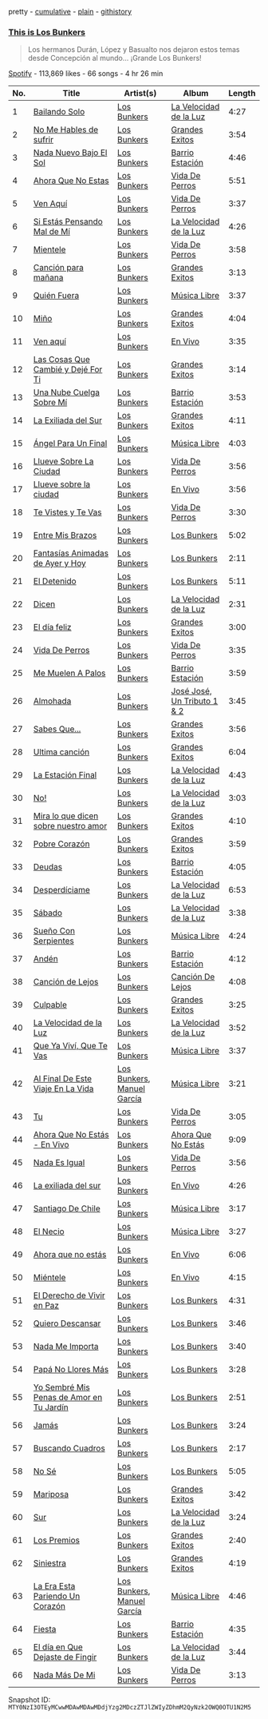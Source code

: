 pretty - [cumulative](/playlists/cumulative/37i9dQZF1DXa1oAkEHKtiU.md) - [plain](/playlists/plain/37i9dQZF1DXa1oAkEHKtiU) - [githistory](https://github.githistory.xyz/mackorone/spotify-playlist-archive/blob/main/playlists/plain/37i9dQZF1DXa1oAkEHKtiU)

### [This is Los Bunkers](https://open.spotify.com/playlist/37i9dQZF1DXa1oAkEHKtiU)

> Los hermanos Durán, López y Basualto nos dejaron estos temas desde Concepción al mundo..\. ¡Grande Los Bunkers!

[Spotify](https://open.spotify.com/user/spotify) - 113,869 likes - 66 songs - 4 hr 26 min

| No. | Title | Artist(s) | Album | Length |
|---|---|---|---|---|
| 1 | [Bailando Solo](https://open.spotify.com/track/1wGNjZQoO4Ac5zotF3aZTb) | [Los Bunkers](https://open.spotify.com/artist/3RTAXX6KGdljBsOIupyZgT) | [La Velocidad de la Luz](https://open.spotify.com/album/7AihR949bXqDLbDfg5EZfG) | 4:27 |
| 2 | [No Me Hables de sufrir](https://open.spotify.com/track/7y8UFkYgOei3yc3EG3u8BX) | [Los Bunkers](https://open.spotify.com/artist/3RTAXX6KGdljBsOIupyZgT) | [Grandes Exitos](https://open.spotify.com/album/4nTCqGfi86F9LLJd9ozdDJ) | 3:54 |
| 3 | [Nada Nuevo Bajo El Sol](https://open.spotify.com/track/6hBfF54vgIAdtb5kbbvt75) | [Los Bunkers](https://open.spotify.com/artist/3RTAXX6KGdljBsOIupyZgT) | [Barrio Estación](https://open.spotify.com/album/28VjwDx4sL5GJRBUgOlJ7v) | 4:46 |
| 4 | [Ahora Que No Estas](https://open.spotify.com/track/4YtvPDN9v12yXIwRdGWXYz) | [Los Bunkers](https://open.spotify.com/artist/3RTAXX6KGdljBsOIupyZgT) | [Vida De Perros](https://open.spotify.com/album/76HflPZm3Uo1WHlRQIPKEC) | 5:51 |
| 5 | [Ven Aquí](https://open.spotify.com/track/13eBG1b8pd7PxlEAAChfHO) | [Los Bunkers](https://open.spotify.com/artist/3RTAXX6KGdljBsOIupyZgT) | [Vida De Perros](https://open.spotify.com/album/76HflPZm3Uo1WHlRQIPKEC) | 3:37 |
| 6 | [Si Estás Pensando Mal de Mí](https://open.spotify.com/track/1ToDgrH9HTOkxRD6irXDD4) | [Los Bunkers](https://open.spotify.com/artist/3RTAXX6KGdljBsOIupyZgT) | [La Velocidad de la Luz](https://open.spotify.com/album/7AihR949bXqDLbDfg5EZfG) | 4:26 |
| 7 | [Mientele](https://open.spotify.com/track/2D7i2dmTCqHMlWFa0pz3Kw) | [Los Bunkers](https://open.spotify.com/artist/3RTAXX6KGdljBsOIupyZgT) | [Vida De Perros](https://open.spotify.com/album/76HflPZm3Uo1WHlRQIPKEC) | 3:58 |
| 8 | [Canción para mañana](https://open.spotify.com/track/3IJJPdrDIk0lFT4mDg9iq0) | [Los Bunkers](https://open.spotify.com/artist/3RTAXX6KGdljBsOIupyZgT) | [Grandes Exitos](https://open.spotify.com/album/4nTCqGfi86F9LLJd9ozdDJ) | 3:13 |
| 9 | [Quién Fuera](https://open.spotify.com/track/3hkX3WJXFykBE9ZlaBTWkQ) | [Los Bunkers](https://open.spotify.com/artist/3RTAXX6KGdljBsOIupyZgT) | [Música Libre](https://open.spotify.com/album/4ZIg4y7DVpIBYJAOHKXsx0) | 3:37 |
| 10 | [Miño](https://open.spotify.com/track/1lSSSGxlchhDCPzL7LXk4Z) | [Los Bunkers](https://open.spotify.com/artist/3RTAXX6KGdljBsOIupyZgT) | [Grandes Exitos](https://open.spotify.com/album/4nTCqGfi86F9LLJd9ozdDJ) | 4:04 |
| 11 | [Ven aquí](https://open.spotify.com/track/3uKjM5crw2OAlv484dEhxS) | [Los Bunkers](https://open.spotify.com/artist/3RTAXX6KGdljBsOIupyZgT) | [En Vivo](https://open.spotify.com/album/177h7SmvoBDOpzeI3V7qcY) | 3:35 |
| 12 | [Las Cosas Que Cambié y Dejé For Ti](https://open.spotify.com/track/1YCUqK1BYwLMUmZIP7JRxp) | [Los Bunkers](https://open.spotify.com/artist/3RTAXX6KGdljBsOIupyZgT) | [Grandes Exitos](https://open.spotify.com/album/4nTCqGfi86F9LLJd9ozdDJ) | 3:14 |
| 13 | [Una Nube Cuelga Sobre Mí](https://open.spotify.com/track/56ZuPaIa3XjagOfzRDmMBV) | [Los Bunkers](https://open.spotify.com/artist/3RTAXX6KGdljBsOIupyZgT) | [Barrio Estación](https://open.spotify.com/album/28VjwDx4sL5GJRBUgOlJ7v) | 3:53 |
| 14 | [La Exiliada del Sur](https://open.spotify.com/track/6OE6ZLMe8RXLUuzYdQQm1T) | [Los Bunkers](https://open.spotify.com/artist/3RTAXX6KGdljBsOIupyZgT) | [Grandes Exitos](https://open.spotify.com/album/4nTCqGfi86F9LLJd9ozdDJ) | 4:11 |
| 15 | [Ángel Para Un Final](https://open.spotify.com/track/6MV5epXO1r9krAVGSDJz5L) | [Los Bunkers](https://open.spotify.com/artist/3RTAXX6KGdljBsOIupyZgT) | [Música Libre](https://open.spotify.com/album/4ZIg4y7DVpIBYJAOHKXsx0) | 4:03 |
| 16 | [Llueve Sobre La Ciudad](https://open.spotify.com/track/6ftHPJyEHGqMaml3ZEwPm1) | [Los Bunkers](https://open.spotify.com/artist/3RTAXX6KGdljBsOIupyZgT) | [Vida De Perros](https://open.spotify.com/album/76HflPZm3Uo1WHlRQIPKEC) | 3:56 |
| 17 | [Llueve sobre la ciudad](https://open.spotify.com/track/5ZtePsjXwleIBXXS4UBl2o) | [Los Bunkers](https://open.spotify.com/artist/3RTAXX6KGdljBsOIupyZgT) | [En Vivo](https://open.spotify.com/album/177h7SmvoBDOpzeI3V7qcY) | 3:56 |
| 18 | [Te Vistes y Te Vas](https://open.spotify.com/track/5tz0gxE0XJgPEEVpKAJh3Q) | [Los Bunkers](https://open.spotify.com/artist/3RTAXX6KGdljBsOIupyZgT) | [Vida De Perros](https://open.spotify.com/album/76HflPZm3Uo1WHlRQIPKEC) | 3:30 |
| 19 | [Entre Mis Brazos](https://open.spotify.com/track/1hM3r9AKtL3XZwPqRHcCMG) | [Los Bunkers](https://open.spotify.com/artist/3RTAXX6KGdljBsOIupyZgT) | [Los Bunkers](https://open.spotify.com/album/2q3hCmiutB5Q1myHXBEpZV) | 5:02 |
| 20 | [Fantasías Animadas de Ayer y Hoy](https://open.spotify.com/track/5XCMOdOQye1SbZhFbjDA33) | [Los Bunkers](https://open.spotify.com/artist/3RTAXX6KGdljBsOIupyZgT) | [Los Bunkers](https://open.spotify.com/album/2q3hCmiutB5Q1myHXBEpZV) | 2:11 |
| 21 | [El Detenido](https://open.spotify.com/track/0hlvSa0mrCsGq3SzlJsN3k) | [Los Bunkers](https://open.spotify.com/artist/3RTAXX6KGdljBsOIupyZgT) | [Los Bunkers](https://open.spotify.com/album/2q3hCmiutB5Q1myHXBEpZV) | 5:11 |
| 22 | [Dicen](https://open.spotify.com/track/2UluJAKRI4wOZYfB0Bw0wv) | [Los Bunkers](https://open.spotify.com/artist/3RTAXX6KGdljBsOIupyZgT) | [La Velocidad de la Luz](https://open.spotify.com/album/7AihR949bXqDLbDfg5EZfG) | 2:31 |
| 23 | [El día feliz](https://open.spotify.com/track/1vTYglMytivlFzd3cnYGWz) | [Los Bunkers](https://open.spotify.com/artist/3RTAXX6KGdljBsOIupyZgT) | [Grandes Exitos](https://open.spotify.com/album/4nTCqGfi86F9LLJd9ozdDJ) | 3:00 |
| 24 | [Vida De Perros](https://open.spotify.com/track/7xQqhz5NJSJaj8WDZnfarb) | [Los Bunkers](https://open.spotify.com/artist/3RTAXX6KGdljBsOIupyZgT) | [Vida De Perros](https://open.spotify.com/album/76HflPZm3Uo1WHlRQIPKEC) | 3:35 |
| 25 | [Me Muelen A Palos](https://open.spotify.com/track/6JG0gpvOG87SkMWClf5yFx) | [Los Bunkers](https://open.spotify.com/artist/3RTAXX6KGdljBsOIupyZgT) | [Barrio Estación](https://open.spotify.com/album/28VjwDx4sL5GJRBUgOlJ7v) | 3:59 |
| 26 | [Almohada](https://open.spotify.com/track/02woIwq9GpKIDH6tMACUcH) | [Los Bunkers](https://open.spotify.com/artist/3RTAXX6KGdljBsOIupyZgT) | [José José, Un Tributo 1 & 2](https://open.spotify.com/album/103zw9Qm9BRCdlb3mYsBOl) | 3:45 |
| 27 | [Sabes Que...](https://open.spotify.com/track/2bZxsFH4yf5hGi1zEdOIh8) | [Los Bunkers](https://open.spotify.com/artist/3RTAXX6KGdljBsOIupyZgT) | [Grandes Exitos](https://open.spotify.com/album/4nTCqGfi86F9LLJd9ozdDJ) | 3:56 |
| 28 | [Ultima canción](https://open.spotify.com/track/3XpjptPqJkxtcvxHsNe8AG) | [Los Bunkers](https://open.spotify.com/artist/3RTAXX6KGdljBsOIupyZgT) | [Grandes Exitos](https://open.spotify.com/album/4nTCqGfi86F9LLJd9ozdDJ) | 6:04 |
| 29 | [La Estación Final](https://open.spotify.com/track/2NDAfCmlXG0qAAPHDJpMIC) | [Los Bunkers](https://open.spotify.com/artist/3RTAXX6KGdljBsOIupyZgT) | [La Velocidad de la Luz](https://open.spotify.com/album/7AihR949bXqDLbDfg5EZfG) | 4:43 |
| 30 | [No!](https://open.spotify.com/track/3oWZJ3sMIsSyYH1uM2IlNH) | [Los Bunkers](https://open.spotify.com/artist/3RTAXX6KGdljBsOIupyZgT) | [La Velocidad de la Luz](https://open.spotify.com/album/7AihR949bXqDLbDfg5EZfG) | 3:03 |
| 31 | [Mira lo que dicen sobre nuestro amor](https://open.spotify.com/track/0auop5V4gFKXYwQu56Bkdp) | [Los Bunkers](https://open.spotify.com/artist/3RTAXX6KGdljBsOIupyZgT) | [Grandes Exitos](https://open.spotify.com/album/4nTCqGfi86F9LLJd9ozdDJ) | 4:10 |
| 32 | [Pobre Corazón](https://open.spotify.com/track/2kNlAwND2a6rXbhDa4sNbM) | [Los Bunkers](https://open.spotify.com/artist/3RTAXX6KGdljBsOIupyZgT) | [Grandes Exitos](https://open.spotify.com/album/4nTCqGfi86F9LLJd9ozdDJ) | 3:59 |
| 33 | [Deudas](https://open.spotify.com/track/6xYHwad51a4ViDXwbWaZTT) | [Los Bunkers](https://open.spotify.com/artist/3RTAXX6KGdljBsOIupyZgT) | [Barrio Estación](https://open.spotify.com/album/28VjwDx4sL5GJRBUgOlJ7v) | 4:05 |
| 34 | [Desperdíciame](https://open.spotify.com/track/3O8hKcAqHvmdZbGBHvkUsP) | [Los Bunkers](https://open.spotify.com/artist/3RTAXX6KGdljBsOIupyZgT) | [La Velocidad de la Luz](https://open.spotify.com/album/7AihR949bXqDLbDfg5EZfG) | 6:53 |
| 35 | [Sábado](https://open.spotify.com/track/1MZfEEGOGdbqhATwhef2m6) | [Los Bunkers](https://open.spotify.com/artist/3RTAXX6KGdljBsOIupyZgT) | [La Velocidad de la Luz](https://open.spotify.com/album/7AihR949bXqDLbDfg5EZfG) | 3:38 |
| 36 | [Sueño Con Serpientes](https://open.spotify.com/track/2zJzHDjhHYD61j6kBzL3aO) | [Los Bunkers](https://open.spotify.com/artist/3RTAXX6KGdljBsOIupyZgT) | [Música Libre](https://open.spotify.com/album/4ZIg4y7DVpIBYJAOHKXsx0) | 4:24 |
| 37 | [Andén](https://open.spotify.com/track/5u5CEsc2MTX5MrnRNhlXzr) | [Los Bunkers](https://open.spotify.com/artist/3RTAXX6KGdljBsOIupyZgT) | [Barrio Estación](https://open.spotify.com/album/28VjwDx4sL5GJRBUgOlJ7v) | 4:12 |
| 38 | [Canción de Lejos](https://open.spotify.com/track/2zpX1lQX2uMQtZu9OrLyUB) | [Los Bunkers](https://open.spotify.com/artist/3RTAXX6KGdljBsOIupyZgT) | [Canción De Lejos](https://open.spotify.com/album/6mEv2ZSIvmq8hMtnBDPpCK) | 4:08 |
| 39 | [Culpable](https://open.spotify.com/track/2EVknDXzYBubG2COE7hMxI) | [Los Bunkers](https://open.spotify.com/artist/3RTAXX6KGdljBsOIupyZgT) | [Grandes Exitos](https://open.spotify.com/album/4nTCqGfi86F9LLJd9ozdDJ) | 3:25 |
| 40 | [La Velocidad de la Luz](https://open.spotify.com/track/4zaLmlOC7t1QJSCZHq9IfJ) | [Los Bunkers](https://open.spotify.com/artist/3RTAXX6KGdljBsOIupyZgT) | [La Velocidad de la Luz](https://open.spotify.com/album/7AihR949bXqDLbDfg5EZfG) | 3:52 |
| 41 | [Que Ya Viví, Que Te Vas](https://open.spotify.com/track/4eTzYXTqDOpAFD6eyhakvb) | [Los Bunkers](https://open.spotify.com/artist/3RTAXX6KGdljBsOIupyZgT) | [Música Libre](https://open.spotify.com/album/4ZIg4y7DVpIBYJAOHKXsx0) | 3:37 |
| 42 | [Al Final De Este Viaje En La Vida](https://open.spotify.com/track/4PkVa3T0Y0KS3piaCzOl62) | [Los Bunkers](https://open.spotify.com/artist/3RTAXX6KGdljBsOIupyZgT), [Manuel García](https://open.spotify.com/artist/4LIR7XQRqn0CyXMYSjKoTX) | [Música Libre](https://open.spotify.com/album/4ZIg4y7DVpIBYJAOHKXsx0) | 3:21 |
| 43 | [Tu](https://open.spotify.com/track/2JDMtGpoF2DyI8SgiwMHNJ) | [Los Bunkers](https://open.spotify.com/artist/3RTAXX6KGdljBsOIupyZgT) | [Vida De Perros](https://open.spotify.com/album/76HflPZm3Uo1WHlRQIPKEC) | 3:05 |
| 44 | [Ahora Que No Estás \- En Vivo](https://open.spotify.com/track/3yoEVNxsoWxTNAtQE3THWv) | [Los Bunkers](https://open.spotify.com/artist/3RTAXX6KGdljBsOIupyZgT) | [Ahora Que No Estás](https://open.spotify.com/album/3pgK6tM2kqeKSBh0ADiqKd) | 9:09 |
| 45 | [Nada Es Igual](https://open.spotify.com/track/7niEic2atQVHSzfc2eau3s) | [Los Bunkers](https://open.spotify.com/artist/3RTAXX6KGdljBsOIupyZgT) | [Vida De Perros](https://open.spotify.com/album/76HflPZm3Uo1WHlRQIPKEC) | 3:56 |
| 46 | [La exiliada del sur](https://open.spotify.com/track/51SvwCyO7TtLBC7rb3I7J1) | [Los Bunkers](https://open.spotify.com/artist/3RTAXX6KGdljBsOIupyZgT) | [En Vivo](https://open.spotify.com/album/177h7SmvoBDOpzeI3V7qcY) | 4:26 |
| 47 | [Santiago De Chile](https://open.spotify.com/track/3D4iziSjHi4jxG8r4pta7z) | [Los Bunkers](https://open.spotify.com/artist/3RTAXX6KGdljBsOIupyZgT) | [Música Libre](https://open.spotify.com/album/4ZIg4y7DVpIBYJAOHKXsx0) | 3:17 |
| 48 | [El Necio](https://open.spotify.com/track/2y3TFms2edlkSu1Vya4cFb) | [Los Bunkers](https://open.spotify.com/artist/3RTAXX6KGdljBsOIupyZgT) | [Música Libre](https://open.spotify.com/album/4ZIg4y7DVpIBYJAOHKXsx0) | 3:27 |
| 49 | [Ahora que no estás](https://open.spotify.com/track/77gNm6LVUmxxg4zevFVzwB) | [Los Bunkers](https://open.spotify.com/artist/3RTAXX6KGdljBsOIupyZgT) | [En Vivo](https://open.spotify.com/album/177h7SmvoBDOpzeI3V7qcY) | 6:06 |
| 50 | [Miéntele](https://open.spotify.com/track/5hiFP6ovQqLvla7RQnHOyQ) | [Los Bunkers](https://open.spotify.com/artist/3RTAXX6KGdljBsOIupyZgT) | [En Vivo](https://open.spotify.com/album/177h7SmvoBDOpzeI3V7qcY) | 4:15 |
| 51 | [El Derecho de Vivir en Paz](https://open.spotify.com/track/55jUtyEpTBef5QLraNMl6r) | [Los Bunkers](https://open.spotify.com/artist/3RTAXX6KGdljBsOIupyZgT) | [Los Bunkers](https://open.spotify.com/album/2q3hCmiutB5Q1myHXBEpZV) | 4:31 |
| 52 | [Quiero Descansar](https://open.spotify.com/track/3mFn0joMJjQyKcNwLXDPGA) | [Los Bunkers](https://open.spotify.com/artist/3RTAXX6KGdljBsOIupyZgT) | [Los Bunkers](https://open.spotify.com/album/2q3hCmiutB5Q1myHXBEpZV) | 3:46 |
| 53 | [Nada Me Importa](https://open.spotify.com/track/1pMfeOthYG28cHZqAFLWVJ) | [Los Bunkers](https://open.spotify.com/artist/3RTAXX6KGdljBsOIupyZgT) | [Los Bunkers](https://open.spotify.com/album/2q3hCmiutB5Q1myHXBEpZV) | 3:40 |
| 54 | [Papá No Llores Más](https://open.spotify.com/track/6MqHBhD3wH1kzcxaqpHEiC) | [Los Bunkers](https://open.spotify.com/artist/3RTAXX6KGdljBsOIupyZgT) | [Los Bunkers](https://open.spotify.com/album/2q3hCmiutB5Q1myHXBEpZV) | 3:28 |
| 55 | [Yo Sembré Mis Penas de Amor en Tu Jardín](https://open.spotify.com/track/3zqgb7lucBJqv4Tkgj3pPY) | [Los Bunkers](https://open.spotify.com/artist/3RTAXX6KGdljBsOIupyZgT) | [Los Bunkers](https://open.spotify.com/album/2q3hCmiutB5Q1myHXBEpZV) | 2:51 |
| 56 | [Jamás](https://open.spotify.com/track/4PdRt0QN1voqTvPb2dTi1z) | [Los Bunkers](https://open.spotify.com/artist/3RTAXX6KGdljBsOIupyZgT) | [Los Bunkers](https://open.spotify.com/album/2q3hCmiutB5Q1myHXBEpZV) | 3:24 |
| 57 | [Buscando Cuadros](https://open.spotify.com/track/6ao3pU40h3dryXfa82QyGV) | [Los Bunkers](https://open.spotify.com/artist/3RTAXX6KGdljBsOIupyZgT) | [Los Bunkers](https://open.spotify.com/album/2q3hCmiutB5Q1myHXBEpZV) | 2:17 |
| 58 | [No Sé](https://open.spotify.com/track/0zsTU02zr5uzYFcJxSE1Ox) | [Los Bunkers](https://open.spotify.com/artist/3RTAXX6KGdljBsOIupyZgT) | [Los Bunkers](https://open.spotify.com/album/2q3hCmiutB5Q1myHXBEpZV) | 5:05 |
| 59 | [Mariposa](https://open.spotify.com/track/1WWd1aKaT4zMWMwvgW7Iij) | [Los Bunkers](https://open.spotify.com/artist/3RTAXX6KGdljBsOIupyZgT) | [Grandes Exitos](https://open.spotify.com/album/4nTCqGfi86F9LLJd9ozdDJ) | 3:42 |
| 60 | [Sur](https://open.spotify.com/track/6CmlAJmHnakv3DYwUAsFFU) | [Los Bunkers](https://open.spotify.com/artist/3RTAXX6KGdljBsOIupyZgT) | [La Velocidad de la Luz](https://open.spotify.com/album/7AihR949bXqDLbDfg5EZfG) | 3:24 |
| 61 | [Los Premios](https://open.spotify.com/track/0c5nb7GGMHfuCsbTvBIdcp) | [Los Bunkers](https://open.spotify.com/artist/3RTAXX6KGdljBsOIupyZgT) | [Grandes Exitos](https://open.spotify.com/album/4nTCqGfi86F9LLJd9ozdDJ) | 2:40 |
| 62 | [Siniestra](https://open.spotify.com/track/251JQpvhu8ORiyJWhJX2o2) | [Los Bunkers](https://open.spotify.com/artist/3RTAXX6KGdljBsOIupyZgT) | [Grandes Exitos](https://open.spotify.com/album/4nTCqGfi86F9LLJd9ozdDJ) | 4:19 |
| 63 | [La Era Esta Pariendo Un Corazón](https://open.spotify.com/track/02JGvW8R5DQ7a7bCu75Y0T) | [Los Bunkers](https://open.spotify.com/artist/3RTAXX6KGdljBsOIupyZgT), [Manuel García](https://open.spotify.com/artist/4LIR7XQRqn0CyXMYSjKoTX) | [Música Libre](https://open.spotify.com/album/4ZIg4y7DVpIBYJAOHKXsx0) | 4:46 |
| 64 | [Fiesta](https://open.spotify.com/track/0r2TxXdotE9RYmbhZVcPbx) | [Los Bunkers](https://open.spotify.com/artist/3RTAXX6KGdljBsOIupyZgT) | [Barrio Estación](https://open.spotify.com/album/28VjwDx4sL5GJRBUgOlJ7v) | 4:35 |
| 65 | [El día en Que Dejaste de Fingir](https://open.spotify.com/track/2fzn3EaklnRkKiWsKpLtfE) | [Los Bunkers](https://open.spotify.com/artist/3RTAXX6KGdljBsOIupyZgT) | [La Velocidad de la Luz](https://open.spotify.com/album/7AihR949bXqDLbDfg5EZfG) | 3:44 |
| 66 | [Nada Más De Mi](https://open.spotify.com/track/3ccqnu4sNRcyeRUW1HxvA6) | [Los Bunkers](https://open.spotify.com/artist/3RTAXX6KGdljBsOIupyZgT) | [Vida De Perros](https://open.spotify.com/album/76HflPZm3Uo1WHlRQIPKEC) | 3:13 |

Snapshot ID: `MTY0NzI3OTEyMCwwMDAwMDAwMDdjYzg2MDczZTJlZWIyZDhmM2QyNzk2OWQ0OTU1N2M5`
